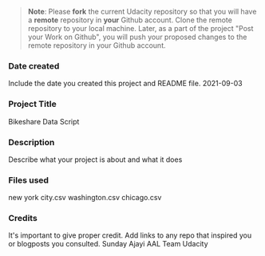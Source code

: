 >**Note**: Please **fork** the current Udacity repository so that you will have a **remote** repository in **your** Github account. Clone the remote repository to your local machine. Later, as a part of the project "Post your Work on Github", you will push your proposed changes to the remote repository in your Github account.

### Date created
Include the date you created this project and README file.
2021-09-03

### Project Title
Bikeshare Data Script

### Description
Describe what your project is about and what it does

### Files used
new york city.csv
washington.csv
chicago.csv

### Credits
It's important to give proper credit. Add links to any repo that inspired you or blogposts you consulted.
Sunday Ajayi
AAL Team
Udacity
